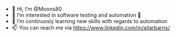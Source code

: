 - 👋 Hi, I’m @Moons80
- 👀 I’m interested in software testing and automation 🤖
- 🌱 I’m continuosly learning new skills with regards to automation
- 📫 You can reach me via https://www.linkedin.com/in/ailarbarns/ 

<!---
Moons80/Moons80 is a ✨ special ✨ repository because its `README.md` (this file) appears on your GitHub profile.
You can click the Preview link to take a look at your changes.
--->
